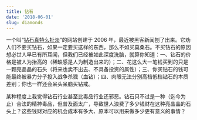 ```yaml
---
title: 钻石
date: '2018-06-01'
slug: diamonds
---
```


一个叫“[钻石真特么扯淡](http://diamondssuck.com)”的网站创建于 2006 年，最近被黑客新闻刨了出来。它劝人们不要买钻石，如果一定要买这样的东西，那么不如买莫桑石。不买钻石的原因想必世人早已有所耳闻，但我们已经被如此深度洗脑，就算你知道：一、钻石的价格是被人为抬高的（稀缺感是人为制造出来的）；二、花这么大一笔钱买到的只是一颗亮晶晶的石头（将来也卖不出去、不具备投资的属性）；三、你买钻石的钱可能最终被暴力分子投入战争杀戮（血钻）；四、肉眼无法分别高档低档钻石的本质差别；你也一样还会呆头呆脑买钻戒。

某种程度上我觉得钻石行业甚至比毒品行业还邪恶。钻石只不过是一种（迄今为止）合法的精神毒品，但普及面太广，导致世人浪费了多少钱财在这种亮晶晶的石头上？这些钱财对应的机会成本有多大、原本可以用来做多少更有意义的事情？
